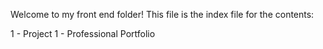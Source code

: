 Welcome to my front end folder!
This file is the index file for the contents:

1 - Project 1 - Professional Portfolio
